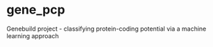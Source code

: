 # gene_pcp
Genebuild project - classifying protein-coding potential via a machine learning approach
